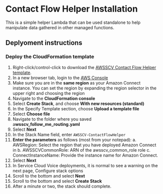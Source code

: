 # Contact Flow Helper Installation
This is a simple helper Lambda that can be used standalone to help manipulate data gathered in other managed functions. 

## Deplyoment instructions
### Deploy the CloudFormation template
1. Right-click/control-click to download the [AWSSCV Contact Flow Helper template](/Common/AWSSCV-ContactFlowHelper/CloudFormation/awsscv_contact_flow_helper.yaml).
2. In a new browser tab, login to the [AWS Console](https://console.aws.amazon.com/console/home)
3.	Make sure you are in the **same region** as your Amazon Connect instance. You can set the region by expanding the region selector in the upper right and choosing the region
4.	Navigate to the **CloudFormation console**
5.	Select **Create Stack**, and choose **With new resources (standard)**
6.	In the Specify Template section, choose **Upload a template file**
7.	Select **Choose file**
8.	Navigate to the folder where you saved a**wsscv_follow_me_routing.yaml**
9.	Select **Next**
10.	In the Stack Name field, enter `AWSSCV-ContactFlowHelper`
11.	**Enter the parameters** as follows (most from your notepad):
  a. AWSRegion: Select the region that you have deployed Amazon Connect in
  b. AWSSCVCommonRole: ARN of the awsscv_common_role role
  c. ConnectInstanceName: Provide the instance name for Amazon Connect.
12.	Select **Next**
13.	In Service Cloud Voice deployments, it is normal to see a warning on the next page, Configure stack options
14.	Scroll to the bottom and select **Next**
15.	Scroll to the bottom and select **Create Stack**
16.	After a minute or two, the stack should complete.
